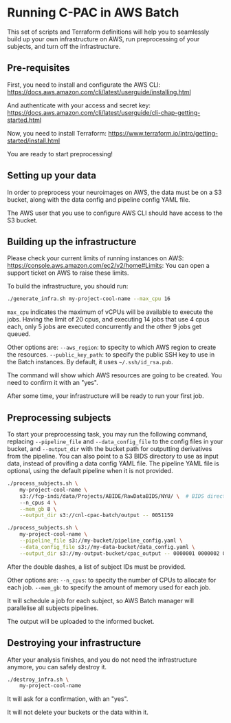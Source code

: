 # Running C-PAC in AWS Batch

This set of scripts and Terraform definitions will help you to seamlessly build up your own infrastructure on AWS, run preprocessing of your subjects, and turn off the infrastructure.
## Pre-requisites

First, you need to install and configurate the AWS CLI: https://docs.aws.amazon.com/cli/latest/userguide/installing.html

And authenticate with your access and secret key: https://docs.aws.amazon.com/cli/latest/userguide/cli-chap-getting-started.html

Now, you need to install Terraform: https://www.terraform.io/intro/getting-started/install.html

You are ready to start preprocessing!

## Setting up your data

In order to preprocess your neuroimages on AWS, the data must be on a S3 bucket, along with the data config and pipeline config YAML file.

The AWS user that you use to configure AWS CLI should have access to the S3 bucket.

## Building up the infrastructure

Please check your current limits of running instances on AWS: https://console.aws.amazon.com/ec2/v2/home#Limits:
You can open a support ticket on AWS to raise these limits.

To build the infrastructure, you should run:
```bash
./generate_infra.sh my-project-cool-name --max_cpu 16 
```

`max_cpu` indicates the maximum of vCPUs will be available to execute the jobs.
Having the limit of 20 cpus, and executing 14 jobs that use 4 cpus each, only 5 jobs are executed concurrently and the other 9 jobs get queued.

Other options are:
`--aws_region`: to specity to which AWS region to create the resources.
`--public_key_path`: to specify the public SSH key to use in the Batch instances. By default, it uses `~/.ssh/id_rsa.pub`.

The command will show which AWS resources are going to be created. You need to confirm it with an "yes".

After some time, your infrastructure will be ready to run your first job.

## Preprocessing subjects

To start your preprocessing task, you may run the following command, replacing `--pipeline_file` and `--data_config_file` 
to the config files in your bucket, and `--output_dir` with the bucket path for outputting derivatives from the pipeline.
You can also point to a S3 BIDS directory to use as input data, instead of provifing a data config YAML file.
The pipeline YAML file is optional, using the default pipeline when it is not provided.

```bash
./process_subjects.sh \
    my-project-cool-name \
    s3://fcp-indi/data/Projects/ABIDE/RawDataBIDS/NYU/ \  # BIDS directory
    --n_cpus 4 \
    --mem_gb 8 \
    --output_dir s3://cnl-cpac-batch/output -- 0051159
```

```bash
./process_subjects.sh \
    my-project-cool-name \
    --pipeline_file s3://my-bucket/pipeline_config.yaml \
    --data_config_file s3://my-data-bucket/data_config.yaml \
    --output_dir s3://my-output-bucket/cpac_output -- 0000001 0000002 0000003 0000004
```

After the double dashes, a list of subject IDs must be provided.

Other options are:
`--n_cpus`: to specity the number of CPUs to allocate for each job.
`--mem_gb`: to specify the amount of memory used for each job.

It will schedule a job for each subject, so AWS Batch manager will parallelise all subjects pipelines.

The output will be uploaded to the informed bucket.

## Destroying your infrastructure

After your analysis finishes, and you do not need the infrastructure anymore, you can safely destroy it.

```bash
./destroy_infra.sh \
    my-project-cool-name
```

It will ask for a confirmation, with an "yes".

It will not delete your buckets or the data within it.
